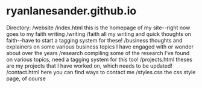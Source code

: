 # ryanlanesander.github.io

Directory:
/website
    /index.html 
        this is the homepage of my site--right now goes to my faith writing
    /writing
        /faith
            all my writing and quick thoughts on faith--have to start a tagging system for these!
        /business
            thoughts and explainers on some various business topics I have engaged with or wonder about over the years
        /research
            compiling some of the research I've found on various topics, need a tagging system for this too!
    /projects.html
        theses are my projects that I have worked on, which needs to be updated!
    /contact.html
        here you can find ways to contact me
    /styles.css
        the css style page, of course
    
